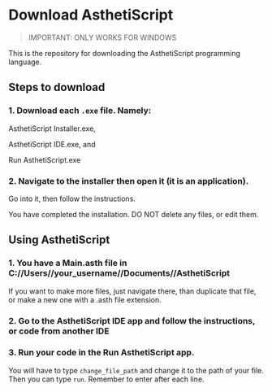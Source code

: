 # Download AsthetiScript
>IMPORTANT: ONLY WORKS FOR WINDOWS

This is the repository for downloading the AsthetiScript programming language.

## Steps to download

### 1. Download each ```.exe``` file. Namely:

AsthetiScript Installer.exe,

AsthetiScript IDE.exe, and

Run AsthetiScript.exe

### 2. Navigate to the installer then open it (it is an application). 
Go into it, then follow the instructions.

You have completed the installation.
DO NOT delete any files, or edit them.

## Using AsthetiScript

### 1. You have a Main.asth file in C://Users//your_username//Documents//AsthetiScript
If you want to make more files, just navigate there, than duplicate that file, or make a new one with a .asth file extension.

### 2. Go to the AsthetiScript IDE app and follow the instructions, or code from another IDE

### 3. Run your code in the Run AsthetiScript app.
You will have to type ```change_file_path``` and change it to the path of your file. Then you can type ```run```. Remember to enter after each line.
